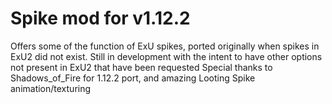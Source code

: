 # Spike mod for v1.12.2
Offers some of the function of ExU spikes, ported originally when spikes in ExU2 did not exist. 
Still in development with the intent to have other options not present in ExU2 that have been requested
Special thanks to Shadows_of_Fire for 1.12.2 port, and amazing Looting Spike animation/texturing
